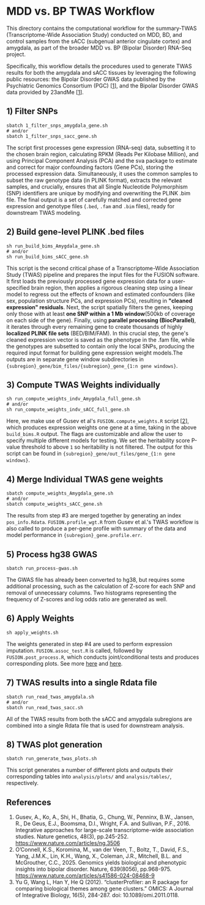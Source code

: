 # MDD vs. BP TWAS Workflow
This directory contains the computational workflow for the summary-TWAS (Transcriptome-Wide Association Study) conducted on MDD, BD, and control samples from the sACC (subgenual anterior cingulate cortex) and amygdala, as part of the broader MDD vs. BP (Bipolar Disorder) RNA-Seq project. 

Specifically, this workflow details the procedures used to generate TWAS results for both the amygdala and sACC tissues by leveraging the following public resources: the Bipolar Disorder GWAS data published by the Psychiatric Genomics Consortium (PGC) [[1](#references)], and the Bipolar Disorder GWAS data provided by 23andMe [[1](#references)].

## 1) Filter SNPs

```
sbatch 1_filter_snps_amygdala_gene.sh
# and/or
sbatch 1_filter_snps_sacc_gene.sh
```
The script first processes gene expression (RNA-seq) data, subsetting it to the chosen brain region, calculating RPKM (Reads Per Kilobase Million), and using Principal Component Analysis (PCA) and the sva package to estimate and correct for major confounding factors (Gene PCs), storing the processed expression data. Simultaneously, it uses the common samples to subset the raw genotype data (in PLINK format), extracts the relevant samples, and crucially, ensures that all Single Nucleotide Polymorphism (SNP) identifiers are unique by modifying and overwriting the PLINK .bim file. The final output is a set of carefully matched and corrected gene expression and genotype files (`.bed`, `.fam` and `.bim` files), ready for downstream TWAS modeling.

## 2) Build gene-level PLINK .bed files
```
sh run_build_bims_Amygdala_gene.sh
# and/or
sh run_build_bims_sACC_gene.sh
```
This script is the second critical phase of a Transcriptome-Wide Association Study (TWAS) pipeline and prepares the input files for the FUSION software. It first loads the previously processed gene expression data for a user-specified brain region, then applies a rigorous cleaning step using a linear model to regress out the effects of known and estimated confounders (like sex, population structure PCs, and expression PCs), resulting in **"cleaned expression" residuals**. Next, the script spatially filters the genes, keeping only those with at least **one SNP within a 1 Mb window**(500kb of coverage on each side of the gene). Finally, using **parallel processing (BiocParallel)**, it iterates through every remaining gene to create thousands of highly **localized PLINK file sets** (BED/BIM/FAM). In this crucial step, the gene's cleaned expression vector is saved as the phenotype in the .fam file, while the genotypes are subsetted to contain only the local SNPs, producing the required input format for building gene expression weight models.The outputs are in separate gene window subdirectories in `{subregion}_gene/bim_files/{subregion}_gene_{1:n gene windows}`.

## 3) Compute TWAS Weights individually
```
sh run_compute_weights_indv_Amygdala_full_gene.sh
# and/or
sh run_compute_weights_indv_sACC_full_gene.sh
```

Here, we make use of Gusev et al's `FUSION.compute_weights.R` script [[2](#references)], which produces expression weights one gene at a time, taking in the above `build_bims.R` output. The flags are customizable and allow the user to specify multiple different models for testing. We set the heritability score P-value threshold to above `1` so heritability is not filtered. The output for this script can be found in `{subregion}_gene/out_files/gene_{1:n gene windows}`.

## 4) Merge Individual TWAS gene weights
```
sbatch compute_weights_Amygdala_gene.sh
# and/or
sbatch compute_weights_sACC_gene.sh
```

The results from step #3 are merged together by generating an index `pos_info.Rdata`. `FUSION.profile_wgt.R` from Gusev et al.'s TWAS workflow is also called to produce a per-gene profile with summary of the data and model performance in `{subregion}_gene.profile.err`.

## 5) Process hg38 GWAS
```
sbatch run_process-gwas.sh
```

The GWAS file has already been converted to hg38, but requires some additional processing, such as the calculation of Z-score for each SNP and removal of unnecessary columns. Two histograms representing the frequency of Z-scores and log odds ratio are generated as well.

## 6) Apply Weights
```
sh apply_weights.sh
```

The weights generated in step #4 are used to perform expression imputation. `FUSION.assoc_test.R` is called, followed by `FUSION.post_process.R`, which conducts joint/conditional tests and produces corresponding plots. See more [here](http://gusevlab.org/projects/fusion/#typical-analysis-and-output) and [here](http://gusevlab.org/projects/fusion/#jointconditional-tests-and-plots).

## 7) TWAS results into a single Rdata file
```
sbatch run_read_twas_amygdala.sh
# and/or
sbatch run_read_twas_sacc.sh
```

All of the TWAS results from both the sACC and amygdala subregions are combined into a single Rdata file that is used for downstream analysis.

## 8) TWAS plot generation
```
sbatch run_generate_twas_plots.sh
```

This script generates a number of different plots and outputs their corresponding tables into `analysis/plots/` and `analysis/tables/`, respectively.

## References
1. Gusev, A., Ko, A., Shi, H., Bhatia, G., Chung, W., Penninx, B.W., Jansen, R., De Geus, E.J., Boomsma, D.I., Wright, F.A. and Sullivan, P.F., 2016. Integrative approaches for large-scale transcriptome-wide association studies. Nature genetics, 48(3), pp.245-252. https://www.nature.com/articles/ng.3506
2. O’Connell, K.S., Koromina, M., van der Veen, T., Boltz, T., David, F.S., Yang, J.M.K., Lin, K.H., Wang, X., Coleman, J.R., Mitchell, B.L. and McGrouther, C.C., 2025. Genomics yields biological and phenotypic insights into bipolar disorder. Nature, 639(8056), pp.968-975. https://www.nature.com/articles/s41586-024-08468-9  
3. Yu G, Wang L, Han Y, He Q (2012). “clusterProfiler: an R package for comparing biological themes among gene clusters.” OMICS: A Journal of Integrative Biology, 16(5), 284-287. doi: 10.1089/omi.2011.0118.
